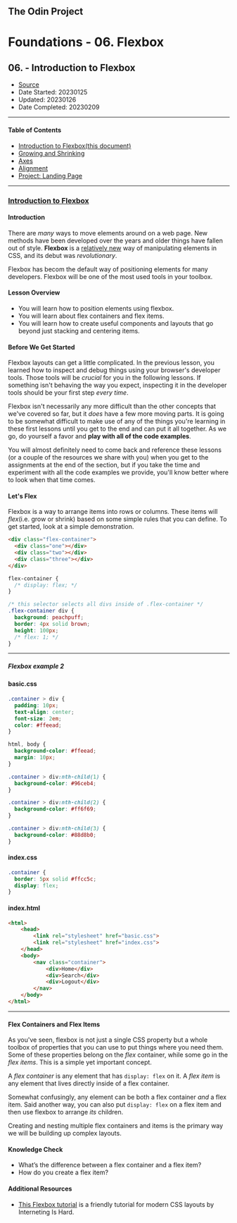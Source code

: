 ## The Odin Project

# Foundations - 06. Flexbox
## 06. - Introduction to Flexbox

  - [Source](https://www.theodinproject.com/paths/foundations/courses/foundations)
  - Date Started: 20230125
  - Updated: 20230126
  - Date Completed: 20230209
---

#### Table of Contents

  - [Introduction to Flexbox(this document)](06_introduction_to_flexbox.md)
  - [Growing and Shrinking](06a_growing_and_shrinking.md)
  - [Axes](06b_axes.md)
  - [Alignment](06c_alignment.md)
  - [Project: Landing Page](#)
  
---
### [Introduction to Flexbox](https://www.theodinproject.com/lessons/foundations-introduction-to-flexbox)

#### Introduction

There are *many* ways to move elements around on a web page. New methods have
been developed over the years and older things have fallen out of style.
**Flexbox** is a [relatively new](https://medium.com/@BennyOgidan/history-of-css-grid-and-css-flexbox-658ae6cfe6d2)
way of manipulating elements in CSS, and its debut was *revolutionary*.

Flexbox has becom the default way of positioning elements for many developers.
Flexbox will be one of the most used tools in your toolbox.

#### Lesson Overview

  - You will learn how to position elements using flexbox.
  - You will learn about flex containers and flex items.
  - You will learn how to create useful components and layouts that go beyond
  just stacking and centering items.
  
#### Before We Get Started

Flexbox layouts can get a little complicated. In the previous lesson, you learned
how to inspect and debug things using your browser's developer tools. Those
tools will be *crucial* for you in the following lessons. If something isn't
behaving the way you expect, inspecting it in the developer tools should be
your first step *every time*.

Flexbox isn't necessarily any more difficult than the other concepts that we've
covered so far, but it *does* have a few more moving parts. It is going to be
somewhat difficult to make use of any of the things you're learning in these
first lessons until you get to the end and can put it all together. As we go,
do yourself a favor and **play with all of the code examples**.

You will almost definitely need to come back and reference these lessons (or a
couple of the resources we share with you) when you get to the assignments at
the end of the section, but if you take the time and experiment with all the
code examples we provide, you'll know better where to look when that time comes.

#### Let's Flex

Flexbox is a way to arrange items into rows or columns. These items will
*flex*(i.e. grow or shrink) based on some simple rules that you can define.
To get started, look at a simple demonstration.

```html
<div class="flex-container">
  <div class="one"></div>
  <div class="two"></div>
  <div class="three"></div>
</div>
```

```css
flex-container {
  /* display: flex; */
}

/* this selector selects all divs inside of .flex-container */
.flex-container div {
  background: peachpuff;
  border: 4px solid brown;
  height: 100px;
  /* flex: 1; */
}
```
---

##### Flexbox example 2

#### basic.css
```css
.container > div {
  padding: 10px;
  text-align: center;
  font-size: 2em;
  color: #ffeead;
}

html, body {
  background-color: #ffeead;
  margin: 10px;
}

.container > div:nth-child(1) {
  background-color: #96ceb4;	
}

.container > div:nth-child(2) {
  background-color: #ff6f69;
}

.container > div:nth-child(3) {
  background-color: #88d8b0;
}
```

#### index.css
```css
.container {
  border: 5px solid #ffcc5c;
  display: flex;
}
```

#### index.html
```html
<html>
    <head>
        <link rel="stylesheet" href="basic.css">
        <link rel="stylesheet" href="index.css">
    </head>
    <body>
        <nav class="container">
            <div>Home</div>
            <div>Search</div>
            <div>Logout</div>
        </nav>
    </body>
</html>
```
---

#### Flex Containers and Flex Items

As you've seen, flexbox is not just a single CSS property but a whole toolbox
of properties that you can use to put things where you need them. Some of these
properties belong on the *flex* container, while some go in the *flex items*.
This is a simple yet important concept.

A *flex container* is any element that has `display: flex` on it. A *flex item*
is any element that lives directly inside of a flex container.

Somewhat confusingly, any element can be both a flex container *and* a flex item.
Said another way, you can also put `display: flex` on a flex item and then use
flexbox to arrange *its* children.

Creating and nesting multiple flex containers and items is the primary way we
will be building up complex layouts.

#### Knowledge Check

  - What’s the difference between a flex container and a flex item?
  - How do you create a flex item?

  
#### Additional Resources

  - [This Flexbox tutorial](https://www.internetingishard.com/html-and-css/flexbox/) is a friendly tutorial for modern CSS layouts by Interneting Is Hard.

